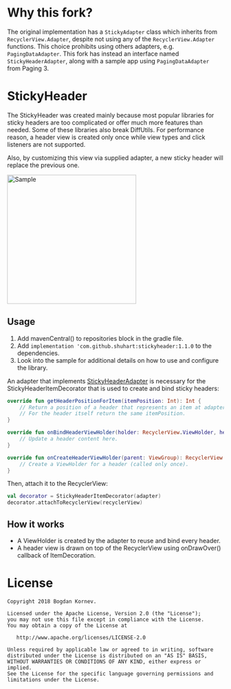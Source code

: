 # Why this fork?
The original implementation has a `StickyAdapter` class which inherits from `RecyclerView.Adapter`, 
despite not using any of the `RecyclerView.Adapter` functions. This choice prohibits using others 
adapters, e.g. `PagingDataAdapter`. This fork has instead an interface named `StickyHeaderAdapter`, 
along with a sample app using `PagingDataAdapter` from Paging 3.

# StickyHeader

The StickyHeader was created mainly because most popular libraries for sticky headers are too complicated or offer much more features than needed. Some of these libraries also break DiffUtils. For performance reason, a header view is created only once while view types and click listeners are not supported.

Also, by customizing this view via supplied adapter, a new sticky header will replace the previous one.

<img src="/images/small_demo.gif" alt="Sample" width="300px" />

Usage
-----

1. Add mavenCentral() to repositories block in the gradle file.
2. Add `implementation 'com.github.shuhart:stickyheader:1.1.0` to the dependencies.
3. Look into the sample for additional details on how to use and configure the library.

An adapter that implements [StickyHeaderAdapter](stickyheader/src/main/kotlin/com/shuhart/stickyheader/StickyHeaderAdapter.kt) 
is necessary for the StickyHeaderItemDecorator that is used to create and bind sticky headers:

```kotlin
override fun getHeaderPositionForItem(itemPosition: Int): Int {
    // Return a position of a header that represents an item at adapter position.
    // For the header itself return the same itemPosition.
}

override fun onBindHeaderViewHolder(holder: RecyclerView.ViewHolder, headerPosition: Int) {
    // Update a header content here.
}

override fun onCreateHeaderViewHolder(parent: ViewGroup): RecyclerView.ViewHolder {
    // Create a ViewHolder for a header (called only once).
}
 ```


Then, attach it to the RecyclerView:

```kotlin
val decorator = StickyHeaderItemDecorator(adapter)
decorator.attachToRecyclerView(recyclerView)
```

How it works
-----
* A ViewHolder is created by the adapter to reuse and bind every header.
* A header view is drawn on top of the RecyclerView using onDrawOver() callback of ItemDecoration.

License
=======

    Copyright 2018 Bogdan Kornev.

    Licensed under the Apache License, Version 2.0 (the "License");
    you may not use this file except in compliance with the License.
    You may obtain a copy of the License at

       http://www.apache.org/licenses/LICENSE-2.0

    Unless required by applicable law or agreed to in writing, software
    distributed under the License is distributed on an "AS IS" BASIS,
    WITHOUT WARRANTIES OR CONDITIONS OF ANY KIND, either express or implied.
    See the License for the specific language governing permissions and
    limitations under the License.
